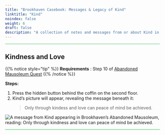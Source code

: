 ```yaml
---
title: "Brookhaven Casebook: Messages & Legacy of Kind"
linktitle: "Kind"
noindex: false
weight: 6
draft: false
description: "A collection of notes and messages from or about Kind in Brookhaven, revealing themes of kindness, love, and peace as part of the Abandoned Mausoleum quest."
---
```


<hr style="background-color: #28b44c" size=8>

## Kindness and Love

{{% notice style="tip" %}}
**Requirements** : Step 10 of [Abandoned Mausoleum Quest](/lore/quests/abandoned_mausoleum/)
{{% /notice %}}

**Steps:**

1. Press the hidden button behind the coffin on the second floor.
1. Kind’s picture will appear, revealing the message beneath it:
    > Only through kindess and love can peace of mind be achieved.

![A message from Kind appearing in Brookhaven’s Abandoned Mausoleum, reading: Only through kindness and love can peace of mind be achieved.](/images/abandoned_mausoleum/mausoleum_kinds_picture.webp?height=200px) 

<hr style="background-color: #28b44c" size=8>